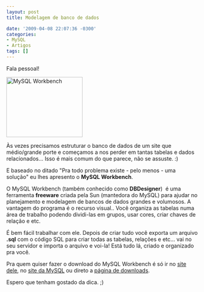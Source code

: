 ```yaml
---
layout: post
title: Modelagem de banco de dados

date: '2009-04-08 22:07:36 -0300'
categories:
- MySQL
- Artigos
tags: []
---
```

Fala pessoal!

<a href="/arquivos/2009/04/wb_diagam_zoomed_out_small1.png"><img class="size-medium wp-image-408" title="mysql-workbench" src="http://blog.thiagobelem.net/arquivos/2009/04/wb_diagam_zoomed_out_small1-300x238.png" alt="MySQL Workbench" width="200" height="158" /></a>

Às vezes precisamos estruturar o banco de dados de um site que médio/grande porte e começamos a nos perder em tantas tabelas e dados relacionados... Isso é mais comum do que parece, não se assuste. :)

E baseado no ditado "Pra todo problema existe - pelo menos - uma solução" eu lhes apresento o <strong>MySQL Workbench</strong>.

O MySQL Workbench (também conhecido como <strong>DBDesigner</strong>)  é uma ferramenta <strong>freeware</strong> criada pela Sun (mantedora do MySQL) para ajudar no planejamento e modelagem de bancos de dados grandes e volumosos. A vantagem do programa é o recurso visual.. Você organiza as tabelas numa área de trabalho podendo dividi-las em grupos, usar cores, criar chaves de relação e etc.

É bem fácil trabalhar com ele. Depois de criar tudo você exporta um arquivo <strong>.sql</strong> com o código SQL para criar todas as tabelas, relações e etc... vai no seu servidor e importa o arquivo e voi-la! Está tudo lá, criado e organizado pra você.

Pra quem quiser fazer o download do MySQL Workbench é só ir no <a title="MySQL Workbench" rel="nofollow" href="http://wb.mysql.com/" target="_blank">site dele</a>, no <a title="MySQL" rel="nofollow" href="http://www.mysql.com/" target="_blank">site da MySQL</a> ou direto a <a rel="nofollow" href="http://dev.mysql.com/downloads/workbench/5.1.html" target="_blank">página de downloads</a>.

Espero que tenham gostado da dica. ;)

